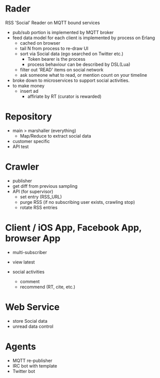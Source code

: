 Rader
=====

RSS 'Social' Reader on MQTT bound services

- pub/sub portion is implemented by MQTT broker
- feed data model for each client is implemented by process on Erlang
  - cached on browser
  - tail N from process to re-draw UI
  - sort via Social data (ego searched on Twitter etc.)
    - Token bearer is the process
    - process behaviour can be described by DSL(Lua)
  - filter out 'READ' items on social network
  - ask someone what to read, or mention count on your timeline
- broke down to microservices to support social activities.
- to make money
	- insert ad
		- affiriate by RT (curator is rewarded)

Repository
=====

+ main > marshaller (everything)
	- Map/Reduce to extract social data
+ customer specific 
+ API test


Crawler
======

+ publisher
+ get diff from previous sampling
+ API (for supervisor)
	- set entry (RSS_URL)
	- purge RSS (if no subscribing user exists, crawling stop)
	- rotate RSS entries


Client / iOS App, Facebook App, browser App 
=======

+ multi-subscriber

+ view latest
+ social activities
  - comment
  - recommend (RT, cite, etc.)
  


Web Service
=====

+ store Social data
+ unread data control

Agents
=====

+ MQTT re-publisher
+ IRC bot with template
+ Twitter bot